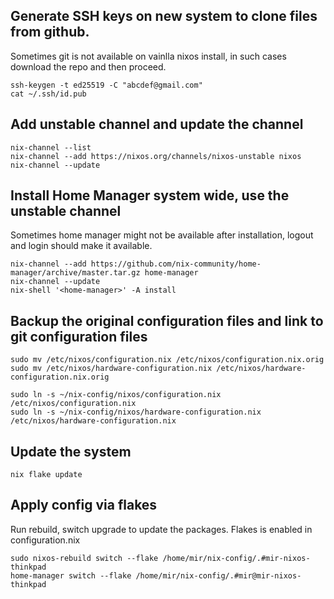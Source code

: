 ## Generate SSH keys on new system to clone files from github. 
Sometimes git is not available on vainlla nixos install, in such cases download the repo and then proceed.
```
ssh-keygen -t ed25519 -C "abcdef@gmail.com"
cat ~/.ssh/id.pub
```

## Add unstable channel and update the channel
```
nix-channel --list
nix-channel --add https://nixos.org/channels/nixos-unstable nixos
nix-channel --update
```

## Install Home Manager system wide, use the unstable channel

Sometimes home manager might not be available after installation, logout and login should make it available.
```
nix-channel --add https://github.com/nix-community/home-manager/archive/master.tar.gz home-manager
nix-channel --update
nix-shell '<home-manager>' -A install
```

## Backup the original configuration files and link to git configuration files
```
sudo mv /etc/nixos/configuration.nix /etc/nixos/configuration.nix.orig
sudo mv /etc/nixos/hardware-configuration.nix /etc/nixos/hardware-configuration.nix.orig

sudo ln -s ~/nix-config/nixos/configuration.nix /etc/nixos/configuration.nix
sudo ln -s ~/nix-config/nixos/hardware-configuration.nix /etc/nixos/hardware-configuration.nix
```


## Update the system
`nix flake update`


## Apply config via flakes
Run rebuild, switch upgrade to update the packages. Flakes is enabled in configuration.nix

```
sudo nixos-rebuild switch --flake /home/mir/nix-config/.#mir-nixos-thinkpad
home-manager switch --flake /home/mir/nix-config/.#mir@mir-nixos-thinkpad
```
